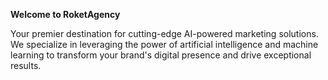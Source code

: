 **Welcome to RoketAgency**

Your premier destination for cutting-edge AI-powered marketing solutions. We specialize in leveraging the power of artificial intelligence and machine learning to transform your brand's digital presence and drive exceptional results.
